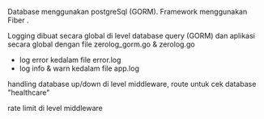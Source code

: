 Database menggunakan postgreSql (GORM).
Framework menggunakan Fiber .

Logging dibuat secara global di level database query (GORM) dan aplikasi secara global dengan file zerolog_gorm.go & zerolog.go
- log error kedalam file error.log
- log info & warn kedalam file app.log

handling database up/down di level middleware, route untuk cek database "healthcare"

rate limit di level middleware 